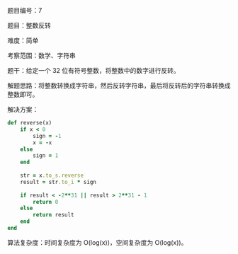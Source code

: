 题目编号：7

题目：整数反转

难度：简单

考察范围：数学、字符串

题干：给定一个 32 位有符号整数，将整数中的数字进行反转。

解题思路：将整数转换成字符串，然后反转字符串，最后将反转后的字符串转换成整数即可。

解决方案：

```ruby
def reverse(x)
    if x < 0
        sign = -1
        x = -x
    else
        sign = 1
    end
    
    str = x.to_s.reverse
    result = str.to_i * sign
    
    if result < -2**31 || result > 2**31 - 1
        return 0
    else
        return result
    end
end
```

算法复杂度：时间复杂度为 O(log(x))，空间复杂度为 O(log(x))。
